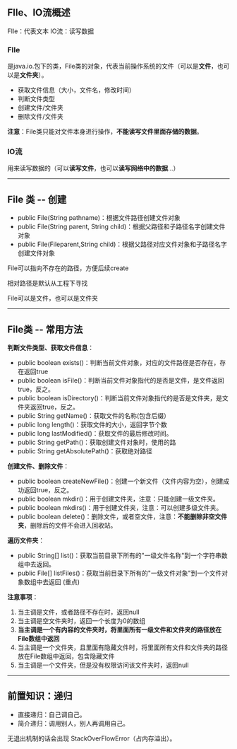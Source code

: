 ## FIle、IO流概述

FIle：代表文本   IO流：读写数据

### FIle

是java.io.包下的类，File类的对象，代表当前操作系统的文件（可以是**文件**，也可以是**文件夹**）。

- 获取文件信息（大小，文件名，修改时间）
- 判断文件类型
- 创建文件/文件夹
- 删除文件/文件夹

**注意**：File类只能对文件本身进行操作，**不能读写文件里面存储的数据**。

### IO流

用来读写数据的（可以**读写文件**，也可以**读写网络中的数据**...）

---

## File 类 -- 创建

- public File(String pathname)：根据文件路径创建文件对象
- public File(String parent, String child)：根据父路径和子路径名字创建文件对象
- public File(Fileparent,String child)：根据父路径对应文件对象和子路径名字创建文件对象

File可以指向不存在的路径，方便后续create

相对路径是默认从工程下寻找

File可以是文件，也可以是文件夹

-----

## File类 -- 常用方法

**判断文件类型、获取文件信息**：

- public boolean exists()：判断当前文件对象，对应的文件路径是否存在，存在返回true
- public boolean isFile()：判断当前文件对象指代的是否是文件，是文件返回true，反之。
- public boolean isDirectory()：判断当前文件对象指代的是否是文件夹，是文件夹返回true，反之。
- public String getName()：获取文件的名称(包含后缀）
- public long length()：获取文件的大小，返回字节个数
- public long lastModified()：获取文件的最后修改时间。
- public String getPath()：获取创建文件对象时，使用的路
- public String getAbsolutePath()：获取绝对路径

**创建文件、删除文件**：

- public boolean createNewFile()：创建一个新文件（文件内容为空），创建成功返回true，反之。
- public boolean mkdir()：用于创建文件夹，注意：只能创建一级文件夹。
- public boolean mkdirs()：用于创建文件夹，注意：可以创建多级文件夹。
- public boolean delete()：删除文件，或者空文件，注意：**不能删除非空文件夹**，删除后的文件不会进入回收站。

**遍历文件夹**：

- public String[] list()：获取当前目录下所有的"一级文件名称"到一个字符串数组中去返回。
- public File[] listFiles()：获取当前目录下所有的"一级文件对象"到一个文件对象数组中去返回 (重点)

**注意事项**：

1. 当主调是文件，或者路径不存在时，返回null
2. 当主调是空文件夹时，返回一个长度为0的数组
3. **当主调是一个有内容的文件夹时，将里面所有一级文件和文件夹的路径放在File数组中返回**
4. 当主调是一个文件夹，且里面有隐藏文件时，将里面所有文件和文件夹的路径放在File数组中返回，包含隐藏文件
5. 当主调是一个文件夹，但是没有权限访问该文件夹时，返回null

-----

## 前置知识：递归

- 直接递归：自己调自己。
- 简介递归：调用别人，别人再调用自己。

无退出机制的话会出现 StackOverFlowError（占内存溢出）。





